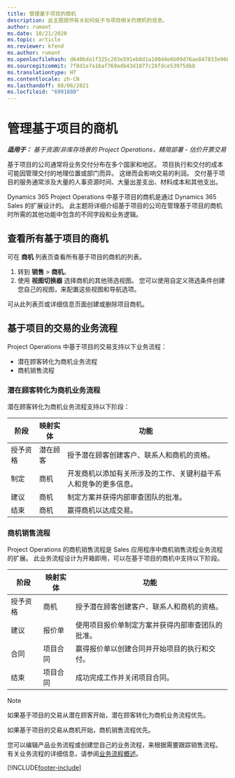 ```yaml
---
title: 管理基于项目的商机
description: 此主题提供有关如何处于与项目相关的商机的信息。
author: rumant
ms.date: 10/21/2020
ms.topic: article
ms.reviewer: kfend
ms.author: rumant
ms.openlocfilehash: d640bda1f325c283e591eb8d1a100d4e6b09d76ae847833e9664c3631eabd154
ms.sourcegitcommit: 7f8d1e7a16af769adb43d1877c28fdce53975db8
ms.translationtype: HT
ms.contentlocale: zh-CN
ms.lasthandoff: 08/06/2021
ms.locfileid: "6991880"
---
```

# <a name="manage-project-based-opportunities"></a>管理基于项目的商机

_**适用于：** 基于资源/非库存场景的 Project Operations，精简部署 - 估价开票交易_

基于项目的公司通常将业务交付分布在多个国家和地区。 项目执行和交付的成本可能因管理交付的地理位置或部门而异。 这继而会影响交易的利润。 交付基于项目的服务通常涉及大量的人事资源时间、大量出差支出、材料成本和其他支出。

Dynamics 365 Project Operations 中基于项目的商机是通过 Dynamics 365 Sales 的扩展设计的。 此主题将详细介绍基于项目的公司在管理基于项目的商机时所需的其他功能中包含的不同字段和业务逻辑。

## <a name="view-all-project-based-opportunities"></a>查看所有基于项目的商机

可在 **商机** 列表页查看所有基于项目的商机的列表。 

1. 转到 **销售** > **商机**。
2. 使用 **视图切换器** 选择商机的其他筛选视图。 您可以使用自定义筛选条件创建您自己的视图，来配置这些视图和导航选项。

可从此列表页或详细信息页面创建或删除项目商机。

## <a name="business-process-flow-for-project-based-deals"></a>基于项目的交易的业务流程

Project Operations 中基于项目的交易支持以下业务流程：

- 潜在顾客转化为商机业务流程
- 商机销售流程

### <a name="lead-to-opportunity-business-process"></a>潜在顾客转化为商机业务流程 
潜在顾客转化为商机业务流程支持以下阶段：

| 阶段 | 映射实体 | 功能 |
| --- | --- | --- |
| 授予资格 | 潜在顾客 | 授予潜在顾客创建客户、联系人和商机的资格。 |
| 制定 | 商机​​ | 开发商机以添加有关所涉及的工作、关键利益干系人和竞争的更多信息。 |
| 建议 | 商机​​ | 制定方案并获得内部审查团队的批准。 |
| 结束 | 商机​​ | 赢得商机以达成交易。 |

### <a name="opportunity-sales-process"></a>商机销售流程
Project Operations 的商机销售流程是 Sales 应用程序中商机销售流程业务流程的扩展。 此业务流程设计为开箱即用，可以在基于项目的商机中支持以下阶段。

| 阶段 | 映射实体 | 功能 |
| --- | --- | --- |
| 授予资格 | 商机​​ | 授予潜在顾客创建客户、联系人和商机的资格。 |
| 建议 | 报价单 | 使用项目报价单制定方案并获得内部审查团队的批准。 |
| 合同 | 项目合同 | 赢得报价单以创建合同并开始项目的执行和交付。 |
| 结束 | 项目合同 | 成功完成工作并关闭项目合同。 |

> [!NOTE]
> 如果基于项目的交易从潜在顾客开始，潜在顾客转化为商机业务流程优先。
>
> 如果基于项目的交易从商机开始，商机销售流程优先。

您可以编辑产品业务流程或创建您自己的业务流程，来根据需要跟踪销售流程。 有关业务流程的详细信息，请参阅[业务流程概述](/dynamics365/customerengagement/on-premises/customize/business-process-flows-overview)。


[!INCLUDE[footer-include](../includes/footer-banner.md)]